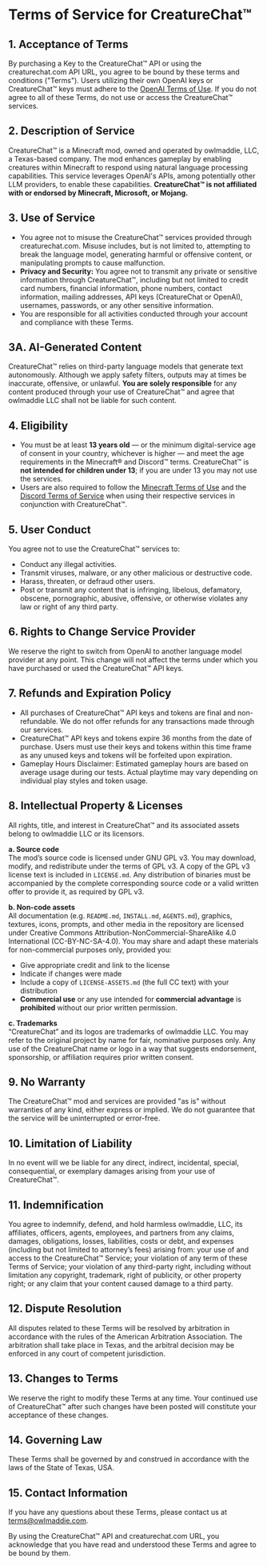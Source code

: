 # Terms of Service for CreatureChat™

## 1. Acceptance of Terms
By purchasing a Key to the CreatureChat™ API or using the creaturechat.com API URL, you agree to be bound by these 
terms and conditions ("Terms"). Users utilizing their own OpenAI keys or CreatureChat™ keys must adhere to the 
[OpenAI Terms of Use](https://openai.com/terms/). If you do not agree to all of these Terms, do not use or 
access the CreatureChat™ services.

## 2. Description of Service
CreatureChat™ is a Minecraft mod, owned and operated by owlmaddie, LLC, a Texas-based company. The mod enhances 
gameplay by enabling creatures within Minecraft to respond using natural language processing capabilities. 
This service leverages OpenAI's APIs, among potentially other LLM providers, to enable these capabilities. 
**CreatureChat™ is not affiliated with or endorsed by Minecraft, Microsoft, or Mojang.**

## 3. Use of Service
- You agree not to misuse the CreatureChat™ services provided through creaturechat.com. Misuse includes, but is not limited to, attempting to break the language model, generating harmful or offensive content, or manipulating prompts to cause malfunction.
- **Privacy and Security:** You agree not to transmit any private or sensitive information through CreatureChat™, including but not limited to credit card numbers, financial information, phone numbers, contact information, mailing addresses, API keys (CreatureChat or OpenAI), usernames, passwords, or any other sensitive information.
- You are responsible for all activities conducted through your account and compliance with these Terms.

## 3A. AI-Generated Content
CreatureChat™ relies on third-party language models that generate text autonomously. Although we apply safety filters, 
outputs may at times be inaccurate, offensive, or unlawful. **You are solely responsible** for any content produced 
through your use of CreatureChat™ and agree that owlmaddie LLC shall not be liable for such content.

## 4. Eligibility
- You must be at least **13 years old** — or the minimum digital-service age of consent in your country, whichever is higher — and meet the age requirements in the Minecraft® and Discord™ terms. CreatureChat™ is **not intended for children under 13**; if you are under 13 you may not use the services.
- Users are also required to follow the [Minecraft Terms of Use](https://www.minecraft.net/terms) and the [Discord Terms of Service](https://discord.com/terms) when using their respective services in conjunction with CreatureChat™.

## 5. User Conduct
You agree not to use the CreatureChat™ services to:
- Conduct any illegal activities.
- Transmit viruses, malware, or any other malicious or destructive code.
- Harass, threaten, or defraud other users.
- Post or transmit any content that is infringing, libelous, defamatory, obscene, pornographic, abusive, offensive, or otherwise violates any law or right of any third party.

## 6. Rights to Change Service Provider
We reserve the right to switch from OpenAI to another language model provider at any point. This change will not 
affect the terms under which you have purchased or used the CreatureChat™ API keys.

## 7. Refunds and Expiration Policy
- All purchases of CreatureChat™ API keys and tokens are final and non-refundable. We do not offer refunds for any transactions made through our services.
- CreatureChat™ API keys and tokens expire 36 months from the date of purchase. Users must use their keys and tokens within this time frame as any unused keys and tokens will be forfeited upon expiration.
- Gameplay Hours Disclaimer: Estimated gameplay hours are based on average usage during our tests. Actual playtime may vary depending on individual play styles and token usage.

## 8. Intellectual Property & Licenses
All rights, title, and interest in CreatureChat™ and its associated assets belong to owlmaddie LLC or its licensors.

**a. Source code**  
The mod’s source code is licensed under GNU GPL v3. You may download, modify, and 
redistribute under the terms of GPL v3. A copy of the GPL v3 license text is included in `LICENSE.md`. Any 
distribution of binaries must be accompanied by the complete corresponding source code or a valid written 
offer to provide it, as required by GPL v3.

**b. Non-code assets**  
All documentation (e.g. `README.md`, `INSTALL.md`, `AGENTS.md`), graphics, textures, icons, prompts, and other media in the repository 
are licensed under Creative Commons Attribution-NonCommercial-ShareAlike 4.0 International (CC-BY-NC-SA-4.0). You may share and adapt 
these materials for non-commercial purposes only, provided you:
- Give appropriate credit and link to the license
- Indicate if changes were made
- Include a copy of `LICENSE-ASSETS.md` (the full CC text) with your distribution 
- **Commercial use** or any use intended for **commercial advantage** is **prohibited** without our prior written permission.

**c. Trademarks**  
“CreatureChat” and its logos are trademarks of owlmaddie LLC. You may refer to the original project by name for fair, 
nominative purposes only. Any use of the CreatureChat name or logo in a way that suggests endorsement, sponsorship, or 
affiliation requires prior written consent.

## 9. No Warranty
The CreatureChat™ mod and services are provided "as is" without warranties of any kind, either express or implied. 
We do not guarantee that the service will be uninterrupted or error-free.

## 10. Limitation of Liability
In no event will we be liable for any direct, indirect, incidental, special, consequential, or exemplary damages 
arising from your use of CreatureChat™.

## 11. Indemnification
You agree to indemnify, defend, and hold harmless owlmaddie, LLC, its affiliates, officers, agents, employees, and 
partners from any claims, damages, obligations, losses, liabilities, costs or debt, and expenses (including but not 
limited to attorney’s fees) arising from: your use of and access to the CreatureChat™ Service; your violation of 
any term of these Terms of Service; your violation of any third-party right, including without limitation any 
copyright, trademark, right of publicity, or other property right; or any claim that your content caused damage 
to a third party.

## 12. Dispute Resolution
All disputes related to these Terms will be resolved by arbitration in accordance with the rules of the 
American Arbitration Association. The arbitration shall take place in Texas, and the arbitral decision may 
be enforced in any court of competent jurisdiction.

## 13. Changes to Terms
We reserve the right to modify these Terms at any time. Your continued use of CreatureChat™ after such changes have 
been posted will constitute your acceptance of these changes.

## 14. Governing Law
These Terms shall be governed by and construed in accordance with the laws of the State of Texas, USA.

## 15. Contact Information
If you have any questions about these Terms, please contact us at [terms@owlmaddie.com](mailto:terms@owlmaddie.com).

By using the CreatureChat™ API and creaturechat.com URL, you acknowledge that you have read and understood these 
Terms and agree to be bound by them.
